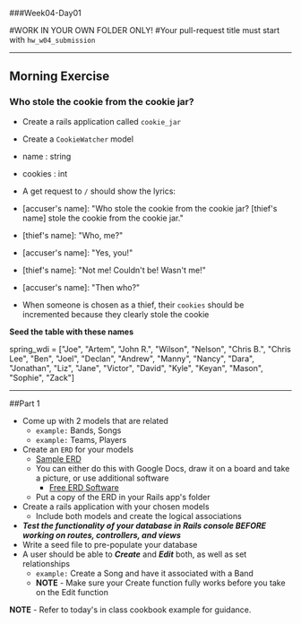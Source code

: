 ###Week04-Day01

#WORK IN YOUR OWN FOLDER ONLY!
#Your pull-request title must start with `hw_w04_submission`

---

## Morning Exercise 

### Who stole the cookie from the cookie jar?

- Create a rails application called `cookie_jar`

- Create a `CookieWatcher` model
- name : string
- cookies : int

- A get request to `/` should show the lyrics:
- [accuser's name]: "Who stole the cookie from the cookie jar? [thief's name] stole the cookie from the cookie jar."
- [thief's name]: "Who, me?"
- [accuser's name]: "Yes, you!"
- [thief's name]: "Not me! Couldn't be! Wasn't me!"
- [accuser's name]: "Then who?"

- When someone is chosen as a thief, their `cookies` should be incremented because they clearly stole the cookie


**Seed the table with these names**

spring_wdi = ["Joe", "Artem", "John R.", "Wilson", "Nelson", "Chris B.", "Chris Lee", "Ben", "Joel", "Declan", "Andrew", "Manny", "Nancy", "Dara", "Jonathan", "Liz", "Jane", "Victor", "David", "Kyle", "Keyan", "Mason", "Sophie", "Zack"]

---


##Part 1
- Come up with 2 models that are related 
	- `example:` Bands, Songs
	- `example:` Teams, Players
- Create an `ERD` for your models	
	- [Sample ERD](http://1.bp.blogspot.com/_WYQFMaTdtuY/TMdAtlB0QyI/AAAAAAAAAB4/KqoDUKOHSeU/s1600/ERD_Diagram.jpg)
	- You can either do this with Google Docs, draw it on a board and take a picture, or use additional software
		- [Free ERD Software](http://www.gliffy.com/index-a-875550344.php)
	- Put a copy of the ERD in your Rails app's folder
- Create a rails application with your chosen models
	- Include both models and create the logical associations 
- ***Test the functionality of your database in Rails console BEFORE working on routes, controllers, and views***
- Write a seed file to pre-populate your database
- A user should be able to ***Create*** and ***Edit*** both, as well as set relationships
	- `example:` Create a Song and have it associated with a Band
	- **NOTE** - Make sure your Create function fully works before you take on the Edit function
	
**NOTE** - Refer to today's in class cookbook example for guidance.
